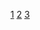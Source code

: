 [1](https://code.ziqiangxuetang.com/django/django-basic.html)
[2](https://www.google.com)
[3]()
[]()
[]()
